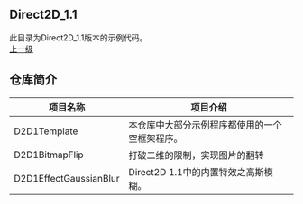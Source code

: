 ## Direct2D_1.1
此目录为Direct2D_1.1版本的示例代码。</br>
[上一级](https://github.com/Ray1024/Direct2D)

## 仓库简介

|项目名称|项目介绍|
| ----|----|
| D2D1Template| 本仓库中大部分示例程序都使用的一个空框架程序。|
| D2D1BitmapFlip| 打破二维的限制，实现图片的翻转 |
| D2D1EffectGaussianBlur| Direct2D 1.1中的内置特效之高斯模糊。|